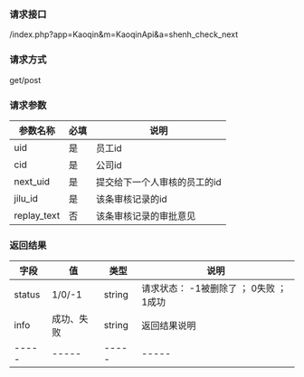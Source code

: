 ### **请求接口**
/index.php?app=Kaoqin&m=KaoqinApi&a=shenh_check_next

### **请求方式**
get/post

### **请求参数**

| 参数名称  |必填|     说明      |
|------|-----|------|
| uid     | 是 |   员工id   |
| cid     | 是 |   公司id   |
| next_uid | 是 |   提交给下一个人审核的员工的id   |
| jilu_id | 是 |   该条审核记录的id   |
| replay_text | 否 |   该条审核记录的审批意见   |


### **返回结果**
|字段       |值             |类型    |说明           |
| --------- |--------      |--------|--------       |
|status     |1/0/-1 |string |请求状态： -1被删除了 ； 0失败 ； 1成功   |
|info       |成功、失败        |string         |返回结果说明    |
|-----      |-----         |-----  |-----           |

